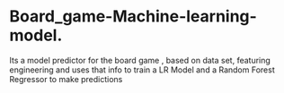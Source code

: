 # Board_game-Machine-learning-model.
Its a model predictor for the board game , based on data set, featuring engineering and uses that info to train a LR Model and a Random Forest Regressor to make predictions
